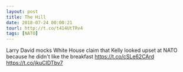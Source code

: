 ```yaml
---
layout: post
title: The Hill
date: 2018-07-24 00:00:21
tourl: http://t.co/t414UtTRv4
tags: [NATO]
---
```

Larry David mocks White House claim that Kelly looked upset at NATO because he didn't like the breakfast https://t.co/cSLe62CArd https://t.co/jkuCIDTbv7